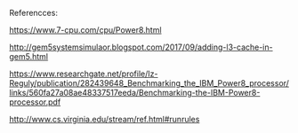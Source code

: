 Referencces: 

https://www.7-cpu.com/cpu/Power8.html

http://gem5systemsimulaor.blogspot.com/2017/09/adding-l3-cache-in-gem5.html

https://www.researchgate.net/profile/Iz-Reguly/publication/282439648_Benchmarking_the_IBM_Power8_processor/links/560fa27a08ae48337517eeda/Benchmarking-the-IBM-Power8-processor.pdf

http://www.cs.virginia.edu/stream/ref.html#runrules

